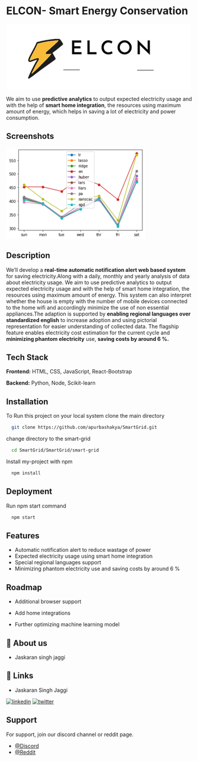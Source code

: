 # ELCON- Smart Energy Conservation
![Logo](https://github.com/apurbashakya/SmartGrid/blob/main/SmartGrid/smart-grid/src/img/logodark.jpeg)

We aim to use **predictive analytics** to output expected electricity usage and with the help of **smart home integration**, the resources using maximum amount of energy, which helps in saving a lot of electricity and power consumption. 


## Screenshots

![Logo](https://github.com/apurbashakya/SmartGrid/blob/main/SmartGrid/smart-grid/src/img/pre1.png)




## Description

We’ll develop a **real-time automatic notification alert web based system**  for saving electricity.Along with a daily, monthly and yearly analysis of data about electricity usage. We aim to use predictive analytics to output expected electricity usage and with the help of smart home integration, the resources using maximum amount of energy. This system can also interpret whether the house is empty with the number of mobile devices connected to the home wifi and accordingly minimize the use of non essential appliances.The adaption is supported by **enabling regional languages over standardized english** to increase adoption and using pictorial representation for easier understanding of collected data. The flagship feature enables electricity cost estimation for the current cycle and **minimizing phantom electricity** use, **saving costs by around 6 %.**

## Tech Stack

**Frontend:** HTML, CSS, JavaScript, React-Bootstrap

**Backend:** Python, Node, Scikit-learn


## Installation
To Run this project on your local system clone the main directory

```bash
  git clone https://github.com/apurbashakya/SmartGrid.git
```

change directory to the smart-grid
```bash
  cd SmartGrid/SmartGrid/smart-grid
```

Install my-project with npm

```bash
  npm install
```
    
## Deployment

Run npm start command

```bash
  npm start
```


## Features

-  Automatic notification alert to reduce wastage of power
- Expected electricity usage using smart home integration
- Special regional languages support 
-  Minimizing phantom electricity use and saving costs by around 6 %


## Roadmap

- Additional browser support

- Add home integrations
- Further optimizing machine learning model


## 🚀 About us
- Jaskaran singh jaggi



## 🔗 Links
- Jaskaran Singh Jaggi

[![linkedin](https://img.shields.io/badge/linkedin-0A66C2?style=for-the-badge&logo=linkedin&logoColor=white)](https://www.linkedin.com/in/jaskaran-s-a137aa104/)
[![twitter](https://img.shields.io/badge/twitter-1DA1F2?style=for-the-badge&logo=twitter&logoColor=white)](https://twitter.com/in/jaskaran-s-a137aa104)




## Support

For support, join our discord channel or reddit page.

- [@Discord](https://discord.gg/ZuF9Q9Kb)
- [@Reddit](https://reddit.com/elcon_energy)
